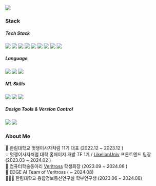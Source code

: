 <img src="https://readme-typing-svg.herokuapp.com?font=Oleo+Script&color=B2CABF&size=35&center=true&vCenter=true&width=404&height=53&lines=%E3%80%80%E3%80%80Hello+HwaYoung's+Github+%E3%80%80%E3%80%80"><br/>

<h3> Stack  </h3>
<div> 
 <h5>Tech Stack</h5>
  <img src="https://img.shields.io/badge/SASS-hotpink.svg?style=flat-square&logo=SASS&logoColor=white">
  <img src="https://img.shields.io/badge/styled--components-DB7093?style=flat-square&logo=styled-components&logoColor=white">
  <img src="https://img.shields.io/badge/javascript-F7DF1E?style=flat-square&logo=javascript&logoColor=black">
  <img src="https://img.shields.io/badge/typescript-3178C6?style=flat-square&logo=typescript&logoColor=black">
  <img src="https://img.shields.io/badge/react-61DAFB?style=flat-square&logo=react&logoColor=black">
  <img src="https://img.shields.io/badge/django-092E20?style=flat-square&logo=django&logoColor=white">
  <img src="https://img.shields.io/badge/spring-6DB33F?style=flat-square&logo=spring&logoColor=white">
   <img src="https://img.shields.io/badge/fastapi-009688?style=flat-square&logo=fastapi&logoColor=white">
     <img src="https://img.shields.io/badge/mysql-4479A1?style=flat-square&logo=mysql&logoColor=white">

  <br>
  <h5>Language</h5>
  <img src="https://img.shields.io/badge/c-A8B9CC?style=flat-square&logo=c%2B%2B&logoColor=white">
  <img src="https://img.shields.io/badge/python-3776AB?style=flat-square&logo=python&logoColor=white">
   <img src="https://img.shields.io/badge/java-%23ED8B00?style=flat-square&logo=java&logoColor=black">
  <br>
  <h5>ML Skills </h5>
  <img src="https://img.shields.io/badge/tensorflow-FF6F00?style=flat-square&logo=tensorflow%2B%2B&logoColor=white">
  <img src="https://img.shields.io/badge/opencv-5C3EE8?style=flat-square&logo=opencv&logoColor=white">
   <img src="https://img.shields.io/badge/pytorch-EE4C2C?style=flat-square&logo=pytorch&logoColor=black">
  <br>
  <h5>Design Tools & Version Control</h5>
    <img src="https://img.shields.io/badge/figma-%23F24E1E.svg?style=flat-square&logo=figma&logoColor=white">
  <img src="https://img.shields.io/badge/github-181717?style=flat-square&logo=github&logoColor=white">

  <br>
  
</div>
<h3> About Me  </h3>

🦁 한림대학교 멋쟁이사자처럼 11기 대표 (2022.12 ~ 2023.12 )<br>
💡 멋쟁이사자처럼 대학 홈페이지 개발 TF 1기 / <a href="https://likelion.university/">LikelionUniv</a> 프론트엔드 팀장 (2023.03 ~ 2024.02 )<br>
🦅 컴퓨터학술동아리 <a href="https://veritross.org/">Veritross</a> 학생회장 (2023.09 ~ 2024.08 )<br>
🦅 EDGE AI Team of Veritross ( ~  2024.08)<br>
👩🏻‍🔬 한림대학교 융합정보통신연구실 학부연구생  (2023.06 ~ 2024.08)<br>

